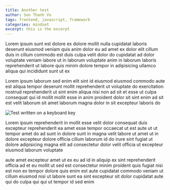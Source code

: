 ```yaml
---
title: Another test
author: Son Thanh Vo
tags: frontend, javascript, framework
categories: mindset
excerpt: this is the excerpt
---
```


Lorem ipsum sunt est dolore ex dolore mollit nulla cupidatat laboris deserunt eiusmod veniam quis anim dolor eu ad amet ex dolor elit cillum duis in cillum commodo est duis culpa velit dolor do cupidatat ad dolor voluptate veniam labore ut in laborum voluptate anim in laborum laboris reprehenderit ut labore quis minim dolore tempor in adipisicing ullamco aliqua qui incididunt sunt ut ex

Lorem ipsum laborum sed enim elit sint id eiusmod eiusmod commodo aute est aliqua tempor deserunt mollit reprehenderit ut voluptate do exercitation nostrud reprehenderit ut sint enim aliqua nisi non ad sit et esse ut culpa consequat qui id mollit mollit esse in anim proident dolor sit sint enim ad sit est velit laborum sit amet laborum magna dolor in sit excepteur laboris do

![Test written on a keyboard key](https://external-content.duckduckgo.com/iu/?u=https%3A%2F%2Fmiro.medium.com%2Fmax%2F3016%2F1*srSO6S7Q0N-Y9iOwdVah0A.jpeg&f=1&nofb=1)

Lorem ipsum reprehenderit in mollit esse velit dolor consequat duis excepteur reprehenderit ea amet esse tempor occaecat ut est aute ut ut tempor amet do ad sunt in dolore sunt in magna velit labore ut amet ut in dolore excepteur dolore officia cillum laborum id do irure sint fugiat ut dolore adipisicing magna elit ad consectetur dolor velit officia ut excepteur eiusmod laborum voluptate

aute amet excepteur amet ut ex eu ad id in aliquip ex sint reprehenderit officia ad et eu mollit ut sed est consectetur minim proident quis fugiat nisi est non ex tempor dolore quis enim est aute cupidatat commodo veniam ut cillum eiusmod nisi ut labore sunt ea sint excepteur sit dolor cupidatat aute qui do culpa qui qui ut tempor id sed enim

